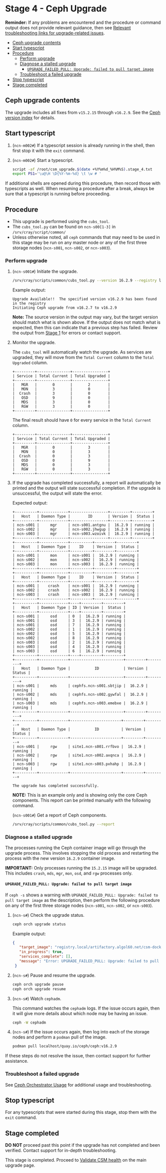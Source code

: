 # Stage 4 - Ceph Upgrade

**Reminder:** If any problems are encountered and the procedure or command output does not provide relevant guidance, then see
[Relevant troubleshooting links for upgrade-related issues](README.md#relevant-troubleshooting-links-for-upgrade-related-issues).

- [Ceph upgrade contents](#ceph-upgrade-contents)
- [Start typescript](#start-typescript)
- [Procedure](#procedure)
  - [Perform upgrade](#perform-upgrade)
  - [Diagnose a stalled upgrade](#diagnose-a-stalled-upgrade)
    - [`UPGRADE_FAILED_PULL: Upgrade: failed to pull target image`](#upgrade_failed_pull-upgrade-failed-to-pull-target-image)
  - [Troubleshoot a failed upgrade](#troubleshoot-a-failed-upgrade)
- [Stop typescript](#stop-typescript)
- [Stage completed](#stage-completed)

## Ceph upgrade contents

The upgrade includes all fixes from `v15.2.15` through `v16.2.9`. See the [Ceph version index](https://docs.ceph.com/en/latest/releases/pacific/) for details.

## Start typescript

1. (`ncn-m002#`) If a typescript session is already running in the shell, then first stop it with the `exit` command.

1. (`ncn-m002#`) Start a typescript.

    ```bash
    script -af /root/csm_upgrade.$(date +%Y%m%d_%H%M%S).stage_4.txt
    export PS1='\u@\H \D{%Y-%m-%d} \t \w # '
    ```

If additional shells are opened during this procedure, then record those with typescripts as well. When resuming a procedure
after a break, always be sure that a typescript is running before proceeding.

## Procedure

- This upgrade is performed using the `cubs_tool`.
- The `cubs_tool.py` can be found on `ncn-s00[1-3]` in `/srv/cray/script/common/`
- Unless otherwise noted, all `ceph` commands that may need to be used in this stage may be run on any master node or any of the first three storage
  nodes (`ncn-s001`, `ncn-s002`, or `ncn-s003`).

### Perform upgrade

1. (`ncn-s001#`) Initiate the upgrade.

   ```bash
   /srv/cray/scripts/common/cubs_tool.py --version 16.2.9 --registry localhost --upgrade
   ```

   Example output:

   ```text
   Upgrade Available!!  The specified version v16.2.9 has been found in the registry
   Initiating Ceph upgrade from v16.2.7 to v16.2.9
   ```

   **Note:** The source version in the output may vary, but the target version should match what is shown above. If the output does not match what is expected, then this can indicate that a previous step has failed.
   Review the output from [Stage 1](Stage_1.md) for errors or contact support.

1. Monitor the upgrade.

   The `cubs_tool` will automatically watch the upgrade.
   As services are upgraded, they will move from the `Total Current` column to the `Total Upgraded` column.

   ```text
   +---------+---------------+----------------+
   | Service | Total Current | Total Upgraded |
   +---------+---------------+----------------+
   |   MGR   |       0       |       2        |
   |   MON   |       3       |       0        |
   |  Crash  |       3       |       0        |
   |   OSD   |       9       |       0        |
   |   MDS   |       3       |       0        |
   |   RGW   |       3       |       0        |
   +---------+---------------+----------------+
   ```

   The final result should have `0` for every service in the `Total Current` column.

   ```text
   +---------+---------------+----------------+
   | Service | Total Current | Total Upgraded |
   +---------+---------------+----------------+
   |   MGR   |       0       |       3        |
   |   MON   |       0       |       3        |
   |  Crash  |       0       |       3        |
   |   OSD   |       0       |       9        |
   |   MDS   |       0       |       3        |
   |   RGW   |       0       |       3        |
   +---------+---------------+----------------+
   ```

1. If the upgrade has completed successfully, a report will automatically be printed and the output will state successful completion. If the upgrade is unsuccessful, the output will state the error.

   Expected output:

   ```text
   +----------+-------------+-----------------+---------+---------+
   |   Host   | Daemon Type |        ID       | Version |  Status |
   +----------+-------------+-----------------+---------+---------+
   | ncn-s001 |     mgr     | ncn-s001.antgnu |  16.2.9 | running |
   | ncn-s002 |     mgr     | ncn-s002.jhwgup |  16.2.9 | running |
   | ncn-s003 |     mgr     | ncn-s003.wzoivk |  16.2.9 | running |
   +----------+-------------+-----------------+---------+---------+
   +----------+-------------+----------+---------+---------+
   |   Host   | Daemon Type |    ID    | Version |  Status |
   +----------+-------------+----------+---------+---------+
   | ncn-s001 |     mon     | ncn-s001 |  16.2.9 | running |
   | ncn-s002 |     mon     | ncn-s002 |  16.2.9 | running |
   | ncn-s003 |     mon     | ncn-s003 |  16.2.9 | running |
   +----------+-------------+----------+---------+---------+
   +----------+-------------+----------+---------+---------+
   |   Host   | Daemon Type |    ID    | Version |  Status |
   +----------+-------------+----------+---------+---------+
   | ncn-s001 |    crash    | ncn-s001 |  16.2.9 | running |
   | ncn-s002 |    crash    | ncn-s002 |  16.2.9 | running |
   | ncn-s003 |    crash    | ncn-s003 |  16.2.9 | running |
   +----------+-------------+----------+---------+---------+
   +----------+-------------+----+---------+---------+
   |   Host   | Daemon Type | ID | Version |  Status |
   +----------+-------------+----+---------+---------+
   | ncn-s001 |     osd     | 0  |  16.2.9 | running |
   | ncn-s001 |     osd     | 3  |  16.2.9 | running |
   | ncn-s001 |     osd     | 7  |  16.2.9 | running |
   | ncn-s002 |     osd     | 1  |  16.2.9 | running |
   | ncn-s002 |     osd     | 5  |  16.2.9 | running |
   | ncn-s002 |     osd     | 8  |  16.2.9 | running |
   | ncn-s003 |     osd     | 2  |  16.2.9 | running |
   | ncn-s003 |     osd     | 4  |  16.2.9 | running |
   | ncn-s003 |     osd     | 6  |  16.2.9 | running |
   +----------+-------------+----+---------+---------+
   +----------+-------------+------------------------+---------+---------+
   |   Host   | Daemon Type |           ID           | Version |  Status |
   +----------+-------------+------------------------+---------+---------+
   | ncn-s001 |     mds     | cephfs.ncn-s001.sbtjip |  16.2.9 | running |
   | ncn-s002 |     mds     | cephfs.ncn-s002.gywfal |  16.2.9 | running |
   | ncn-s003 |     mds     | cephfs.ncn-s003.emebxe |  16.2.9 | running |
   +----------+-------------+------------------------+---------+---------+
   +----------+-------------+-----------------------+---------+---------+
   |   Host   | Daemon Type |           ID          | Version |  Status |
   +----------+-------------+-----------------------+---------+---------+
   | ncn-s001 |     rgw     | site1.ncn-s001.rrfbvo |  16.2.9 | running |
   | ncn-s002 |     rgw     | site1.ncn-s002.axqnca |  16.2.9 | running |
   | ncn-s003 |     rgw     | site1.ncn-s003.pxhahp |  16.2.9 | running |
   +----------+-------------+-----------------------+---------+---------+

   The upgrade has completed successfully.
   ```

   **NOTE:** This is an example only and is showing only the core Ceph components. This report can be printed manually with the following command.

   (`ncn-s001#`) Get a report of Ceph components.

   ```bash
   /srv/cray/scripts/common/cubs_tool.py --report
   ```

### Diagnose a stalled upgrade

The processes running the Ceph container image will go through the upgrade process. This involves stopping the old process
and restarting the process with the new version `16.2.9` container image.

**IMPORTANT:** Only processes running the `15.2.15` image will be upgraded. This includes `crash`, `mds`, `mgr`, `mon`, `osd`, and `rgw` processes only.

#### `UPGRADE_FAILED_PULL: Upgrade: failed to pull target image`

If `ceph -s` shows a warning with `UPGRADE_FAILED_PULL: Upgrade: failed to pull target image` as the description, then perform the following procedure
on any of the first three storage nodes (`ncn-s001`, `ncn-s002`, or `ncn-s003`).

1. (`ncn-s#`) Check the upgrade status.

    ```bash
    ceph orch upgrade status
    ```

    Example output:

    ```json
    {
       "target_image": "registry.local/artifactory.algol60.net/csm-docker/stable/quay.io/ceph/ceph:v15.2.15",
       "in_progress": true,
       "services_complete": [],
       "message": "Error: UPGRADE_FAILED_PULL: Upgrade: failed to pull target image"
     }
     ```

1. (`ncn-s#`) Pause and resume the upgrade.

    ```bash
    ceph orch upgrade pause
    ceph orch upgrade resume
    ```

1. (`ncn-s#`) Watch `cephadm`.

    This command watches the `cephadm` logs. If the issue occurs again, then it will give more details about which node may be having an issue.

    ```bash
    ceph -W cephadm
    ```

1. (`ncn-s#`) If the issue occurs again, then log into each of the storage nodes and perform a `podman` pull of the image.

    ```bash
    podman pull localhost/quay.io/ceph/ceph:v16.2.9
    ```

If these steps do not resolve the issue, then contact support for further assistance.

### Troubleshoot a failed upgrade

See [Ceph Orchestrator Usage](../operations/utility_storage/Ceph_Orchestrator_Usage.md) for additional usage and troubleshooting.

## Stop typescript

For any typescripts that were started during this stage, stop them with the `exit` command.

## Stage completed

**DO NOT** proceed past this point if the upgrade has not completed and been verified. Contact support for in-depth troubleshooting.

This stage is completed. Proceed to [Validate CSM health](README.md#3-validate-csm-health) on the main upgrade page.
